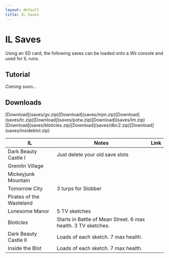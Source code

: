 ```yaml
---
layout: default
title: IL Saves
---
```


# IL Saves
Using an SD card, the following saves can be loaded onto a Wii console and used for IL runs.

## Tutorial
_Coming soon..._

## Downloads
<div class="article-table" markdown="1">
    <table>
        <thead>
            <tr>
                <th>IL</th>
                <th>Notes</th>
                <th>Link</th>
            </tr>
        </thead>
        <tbody>
            <tr>
                <td>Dark Beauty Castle I</td>
                <td>Just delete your old save slots</td>
                </td></td>
            </tr>
            <tr>
                <td>Gremlin Village</td>
                <td></td>
                </td>[Download](saves/gv.zip)</td>
            </tr>
            <tr>
                <td>Mickeyjunk Mountain</td>
                <td></td>
                </td>[Download](saves/mjm.zip)</td>
            </tr>
            <tr>
                <td>Tomorrow City</td>
                <td>3 turps for Slobber</td>
                </td>[Download](saves/tc.zip)</td>
            </tr>
            <tr>
                <td>Pirates of the Wasteland</td>
                <td></td>
                </td>[Download](saves/potw.zip)</td>
            </tr>
            <tr>
                <td>Lonesome Manor</td>
                <td>5 TV sketches</td>
                </td>[Download](saves/lm.zip)</td>
            </tr>
            <tr>
                <td>Bloticles</td>
                <td>Starts in Battle of Mean Street. 6 max health. 3 TV sketches.</td>
                </td>[Download](saves/bloticles.zip)</td>
            </tr>
            <tr>
                <td>Dark Beauty Castle II</td>
                <td>Loads of each sketch. 7 max health.</td>
                </td>[Download](saves/dbc2.zip)</td>
            </tr>
            <tr>
                <td>Inside the Blot</td>
                <td>Loads of each sketch. 7 max health.</td>
                </td>[Download](saves/insideblot.zip)</td>
            </tr>
        </tbody>
    </table>
</div>